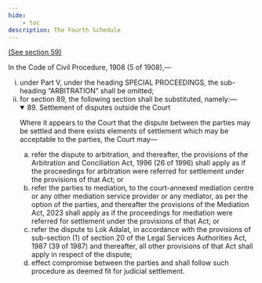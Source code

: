 ```yaml
---
hide:
    - toc
description: The Fourth Schedule
---
```


<style>
    ol.outer-list{
        list-style-type: lower-roman;
    }
    ol.outer-list ol.inner-list {
        list-style-type: lower-alpha;
    }
</style>

[(See section 59)](./59.md)

In the Code of Civil Procedure, 1908 (5 of 1908),—
<ol class="outer-list">
<li> under Part V, under the heading SPECIAL PROCEEDINGS, the sub-heading “ARBITRATION” shall be omitted;
<li> for section 89, the following section shall be substituted, namely:—
    <details class="note" open="open">
        <summary>89. Settlement of disputes outside the Court</summary>
        <p> Where it appears to the Court that the dispute between the parties may be settled and there exists elements of settlement which may be acceptable to the parties, the Court may—
            <ol class="inner-list">
                <li> refer the dispute to arbitration, and thereafter, the provisions of the Arbitration and Conciliation Act, 1996 (26 of 1996) shall apply as if the proceedings for arbitration were referred for settlement under the provisions of that Act; or</li>
                <li> refer the parties to mediation, to the court-annexed mediation centre or any other mediation service provider or any mediator, as per the option of the parties, and thereafter the provisions of the Mediation Act, 2023 shall apply as if the proceedings for mediation were referred for settlement under the provisions of that Act; or</li>
                <li> refer the dispute to Lok Adalat, in accordance with the provisions of sub-section (1) of section 20 of the Legal Services Authorities Act, 1987 (39 of 1987) and thereafter, all other provisions of that Act shall apply in respect of the dispute;</li>
                <li> effect compromise between the parties and shall follow such procedure as deemed fit for judicial settlement.</li>
            </ol>
        </p>
    </detail>
</li>
</ol>
